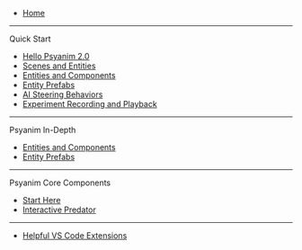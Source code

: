 <!-- docs/_sidebar.md -->

* [Home](/ "Psyanim 2.0")
---
Quick Start
* [Hello Psyanim 2.0](/quick_start/hello_psyanim_2.md "Hello Psyanim 2.0")
* [Scenes and Entities](/quick_start/scenes_and_entities.md "Scenes and Entities")
* [Entities and Components](/coming_soon.md "Entities and Components")
* [Entity Prefabs](/coming_soon.md "Entity Prefabs")
* [AI Steering Behaviors](/coming_soon.md "AI Steering Behaviors")
* [Experiment Recording and Playback](/coming_soon.md "Experiment Recording and Playback")
---
Psyanim In-Depth
* [Entities and Components](/coming_soon.md "Entities and Components")
* [Entity Prefabs](/coming_soon.md "Entity Prefabs")
---
Psyanim Core Components
* [Start Here](/psyanim_core_examples/start_here.md "Psyanim Core Usage Examples")
* [Interactive Predator](/coming_soon.md "Interactive Predator Example")
---
* [Helpful VS Code Extensions](/helpful_vscode_extensions.md "Helpful VS Code Extensions")